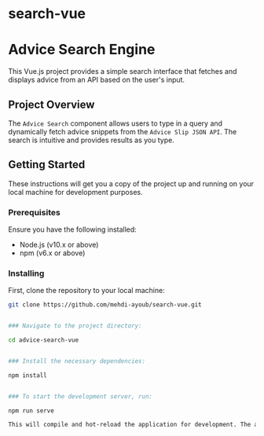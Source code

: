 
# search-vue

# Advice Search Engine

This Vue.js project provides a simple search interface that fetches and displays advice from an API based on the user's input.

## Project Overview

The `Advice Search` component allows users to type in a query and dynamically fetch advice snippets from the `Advice Slip JSON API`. The search is intuitive and provides results as you type.

## Getting Started

These instructions will get you a copy of the project up and running on your local machine for development purposes.

### Prerequisites

Ensure you have the following installed:

- Node.js (v10.x or above)
- npm (v6.x or above)

### Installing

First, clone the repository to your local machine:

```bash
git clone https://github.com/mehdi-ayoub/search-vue.git


### Navigate to the project directory:

cd advice-search-vue


### Install the necessary dependencies:

npm install


### To start the development server, run:

npm run serve

This will compile and hot-reload the application for development. The application will be available at http://localhost:8080.
